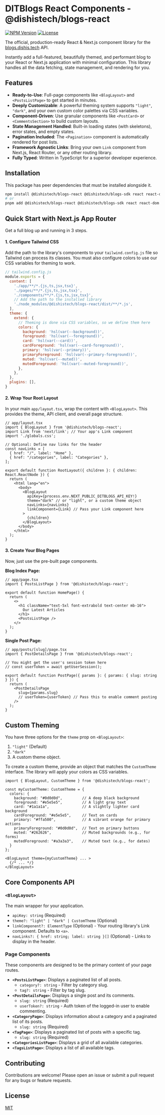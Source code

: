 # DITBlogs React Components - @dishistech/blogs-react

[![NPM Version](https://img.shields.io/npm/v/@dishistech/blogs-react?color=blue)](https://www.npmjs.com/package/@dishistech/blogs-react)
[![License](https://img.shields.io/npm/l/@dishistech/blogs-react)](https://github.com/YourGitHub/DITBlogs-JS/blob/main/LICENSE)

The official, production-ready React & Next.js component library for the [blogs.dishis.tech](https://blogs.dishis.tech) API.

Instantly add a full-featured, beautifully themed, and performant blog to your React or Next.js application with minimal configuration. This library handles all the data fetching, state management, and rendering for you.

## Features

-   **Ready-to-Use**: Full-page components like `<BlogLayout>` and `<PostsListPage>` to get started in minutes.
-   **Deeply Customizable**: A powerful theming system supports `"light"`, `"dark"`, and your own custom color palettes via CSS variables.
-   **Component-Driven**: Use granular components like `<PostCard>` or `<CommentsSection>` to build custom layouts.
-   **State Management Handled**: Built-in loading states (with skeletons), error states, and empty states.
-   **Pagination Included**: The `<Pagination>` component is automatically rendered for post lists.
-   **Framework Agnostic Links**: Bring your own `Link` component from Next.js, React Router, or any other routing library.
-   **Fully Typed**: Written in TypeScript for a superior developer experience.

## Installation

This package has peer dependencies that must be installed alongside it.

```bash
npm install @dishistech/blogs-react @dishistech/blogs-sdk react react-dom swr lucide-react
# or
pnpm add @dishistech/blogs-react @dishistech/blogs-sdk react react-dom swr lucide-react
```

## Quick Start with Next.js App Router

Get a full blog up and running in 3 steps.

#### 1. Configure Tailwind CSS

Add the path to the library's components to your `tailwind.config.js` file so Tailwind can process its classes. You must also configure colors to use our CSS variables for theming to work.

```js
// tailwind.config.js
module.exports = {
  content: [
    './app/**/*.{js,ts,jsx,tsx}',
    './pages/**/*.{js,ts,jsx,tsx}',
    './components/**/*.{js,ts,jsx,tsx}',
    // Add the path to the installed library
    './node_modules/@dishistech/blogs-react/dist/**/*.js', 
  ],
  theme: {
    extend: {
      // Theming is done via CSS variables, so we define them here
      colors: {
        background: 'hsl(var(--background))',
        foreground: 'hsl(var(--foreground))',
        card: 'hsl(var(--card))',
        cardForeground: 'hsl(var(--card-foreground))',
        primary: 'hsl(var(--primary))',
        primaryForeground: 'hsl(var(--primary-foreground))',
        muted: 'hsl(var(--muted))',
        mutedForeground: 'hsl(var(--muted-foreground))',
      },
    },
  },
  plugins: [],
}
```

#### 2. Wrap Your Root Layout

In your main `app/layout.tsx`, wrap the content with `<BlogLayout>`. This provides the theme, API client, and overall page structure.

```tsx
// app/layout.tsx
import { BlogLayout } from '@dishistech/blogs-react';
import Link from 'next/link'; // Your app's Link component
import './globals.css';

// Optional: Define nav links for the header
const navLinks = [
  { href: "/", label: "Home" },
  { href: "/categories", label: "Categories" },
];

export default function RootLayout({ children }: { children: React.ReactNode }) {
  return (
    <html lang="en">
      <body>
        <BlogLayout
          apiKey={process.env.NEXT_PUBLIC_DITBLOGS_API_KEY!}
          theme="dark" // or "light", or a custom theme object
          navLinks={navLinks}
          linkComponent={Link} // Pass your Link component here
        >
          {children}
        </BlogLayout>
      </body>
    </html>
  );
}
```

#### 3. Create Your Blog Pages

Now, just use the pre-built page components.

**Blog Index Page:**
```tsx
// app/page.tsx
import { PostsListPage } from '@dishistech/blogs-react';

export default function HomePage() {
  return (
    <>
      <h1 className="text-5xl font-extrabold text-center mb-16">
        Our Latest Articles
      </h1>
      <PostsListPage />
    </>
  );
}
```

**Single Post Page:**
```tsx
// app/posts/[slug]/page.tsx
import { PostDetailsPage } from '@dishistech/blogs-react';

// You might get the user's session token here
// const userToken = await getUserSession(); 

export default function PostPage({ params }: { params: { slug: string } }) {
  return (
    <PostDetailsPage 
      slug={params.slug}
      // userToken={userToken} // Pass this to enable comment posting
    />
  );
}
```

## Custom Theming

You have three options for the `theme` prop on `<BlogLayout>`:

1.  `"light"` (Default)
2.  `"dark"`
3.  A custom theme object.

To create a custom theme, provide an object that matches the `CustomTheme` interface. The library will apply your colors as CSS variables.

```tsx
import { BlogLayout, CustomTheme } from '@dishistech/blogs-react';

const myCustomTheme: CustomTheme = {
  colors: {
    background: "#0d0d0d",         // A deep black background
    foreground: "#e5e5e5",         // A light gray text
    card: "#1a1a1a",               // A slightly lighter card background
    cardForeground: "#e5e5e5",     // Text on cards
    primary: "#ffa500",            // A vibrant orange for primary actions
    primaryForeground: "#0d0d0d",  // Text on primary buttons
    muted: "#262626",              // Muted backgrounds (e.g., for forms)
    mutedForeground: "#a3a3a3",    // Muted text (e.g., for dates)
  }
};

<BlogLayout theme={myCustomTheme} ... >
  {/* ... */}
</BlogLayout>
```

## Core Components API

### `<BlogLayout>`

The main wrapper for your application.

-   `apiKey: string` (Required)
-   `theme?: "light" | "dark" | CustomTheme` (Optional)
-   `linkComponent?: ElementType` (Optional) - Your routing library's Link component. Defaults to `<a>`.
-   `navLinks?: { href: string; label: string }[]` (Optional) - Links to display in the header.

### Page Components

These components are designed to be the primary content of your page routes.

-   **`<PostsListPage>`**: Displays a paginated list of all posts.
    -   `category?: string` - Filter by category slug.
    -   `tag?: string` - Filter by tag slug.
-   **`<PostDetailsPage>`**: Displays a single post and its comments.
    -   `slug: string` (Required)
    -   `userToken?: string` - Auth token of the logged-in user to enable commenting.
-   **`<CategoryPage>`**: Displays information about a category and a paginated list of its posts.
    -   `slug: string` (Required)
-   **`<TagPage>`**: Displays a paginated list of posts with a specific tag.
    -   `slug: string` (Required)
-   **`<CategoriesListPage>`**: Displays a grid of all available categories.
-   **`<TagsListPage>`**: Displays a list of all available tags.

## Contributing

Contributions are welcome! Please open an issue or submit a pull request for any bugs or feature requests.

## License

[MIT](https://github.com/YourGitHub/DITBlogs-JS/blob/main/LICENSE)